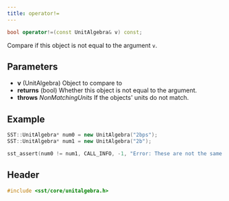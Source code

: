 ```yaml
---
title: operator!=
---
```


```cpp
bool operator!=(const UnitAlgebra& v) const;
```

Compare if this object is not equal to the argument `v`.

## Parameters
* **v** (UnitAlgebra) Object to compare to  
* **returns** (bool) Whether this object is not equal to the argument.
* **throws** *NonMatchingUnits* If the objects' units do not match.

## Example

```cpp
SST::UnitAlgebra* num0 = new UnitAlgebra("2bps");
SST::UnitAlgebra* num1 = new UnitAlgebra("2b");

sst_assert(num0 != num1, CALL_INFO, -1, "Error: These are not the same value, their units are different!!");
```

## Header
```cpp
#include <sst/core/unitalgebra.h>
```
